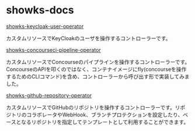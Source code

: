 # showks-docs

[showks-keycloak-user-operator](https://github.com/cloudnativedaysjp/showks-keycloak-user-operator)

カスタムリソースでKeyCloakのユーザを操作するコントローラーです。

[showks-concourseci-pipeline-operator](https://github.com/cloudnativedaysjp/showks-concourseci-pipeline-operator)

カスタムリソースでConcourseのパイプラインを操作するコントローラーです。ConcourseのAPIを叩くのではなく、コンテナイメージにfly(concourseを操作するためのCLIコマンド)を含め、コントローラーから呼び出す形で実装してみました。

[showks-github-repository-operator](https://github.com/cloudnativedaysjp/showks-github-repository-operator)

カスタムリソースでGitHubのリポジトリを操作するコントローラーです。リポジトリのコラボレータやWebHook、ブランチプロテクションを設定したり、ベースとなるリポジトリを指定してテンプレートとして利用することができます。